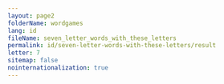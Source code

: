 ```yaml
---
layout: page2
folderName: wordgames
lang: id
fileName: seven_letter_words_with_these_letters
permalink: id/seven-letter-words-with-these-letters/result
letter: 7
sitemap: false
nointernationalization: true   
---
```

